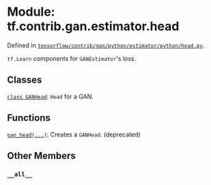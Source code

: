 <div itemscope itemtype="http://developers.google.com/ReferenceObject">
<meta itemprop="name" content="tf.contrib.gan.estimator.head" />
<meta itemprop="path" content="Stable" />
<meta itemprop="property" content="__all__"/>
</div>

# Module: tf.contrib.gan.estimator.head



Defined in [`tensorflow/contrib/gan/python/estimator/python/head.py`](/code/stable/tensorflow/contrib/gan/python/estimator/python/head.py).

`tf.Learn` components for `GANEstimator`'s loss.

## Classes

[`class GANHead`](../../../../tf/contrib/gan/estimator/GANHead.md): `Head` for a GAN.

## Functions

[`gan_head(...)`](../../../../tf/contrib/gan/estimator/gan_head.md): Creates a `GANHead`. (deprecated)

## Other Members

<h3 id="__all__"><code>__all__</code></h3>

